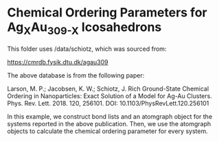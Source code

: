 # Chemical Ordering Parameters for Ag<sub>X</sub>Au<sub>309-X</sub> Icosahedrons

This folder uses /data/schiotz, which was sourced from:

  https://cmrdb.fysik.dtu.dk/agau309
  
The above database is from the following paper:

  Larson, M. P.; Jacobsen, K. W.; Schiotz, J. Rich Ground-State Chemical Ordering in Nanoparticles: Exact Solution of a Model for Ag-Au Clusters. Phys. Rev. Lett. 2018. 120, 256101. DOI: 10.1103/PhysRevLett.120.256101
  
In this example, we construct bond lists and an atomgraph object for the systems reported in the above publication. Then, we use the atomgraph objects to calculate the chemical ordering parameter for every system.
